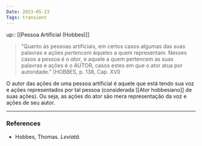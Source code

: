 ```yaml
---
Date: 2023-05-23
Tags: transient
---
```

up:: [[Pessoa Artificial (Hobbes)]]

> "Quanto às pessoas artificiais, em certos casos algumas das suas palavras e ações *pertencem* àqueles a quem representam.
> Nesses casos a pessoa é o *ator*, e aquele a quem pertencem as suas palavras e ações é o AUTOR, casos estes em que o ator atua por autoridade." (HOBBES, p. 138, Cap. XVI)

O autor das ações de uma pessoa artificial é aquele que está tendo sua voz e ações representados por tal pessoa (considerada [[Ator hobbesiano]] de suas ações). Ou seja, as ações do ator são mera representação da voz e ações de seu autor.

---
### References
- Hobbes, Thomas. _Leviatã_.